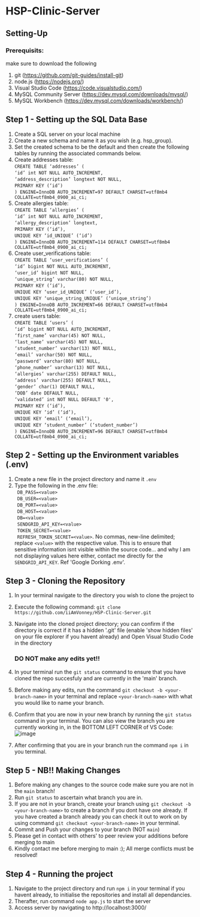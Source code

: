 # HSP-Clinic-Server


## Setting-Up
### Prerequisits:
make sure to download the following

1) git (https://github.com/git-guides/install-git)
2) node.js (https://nodejs.org/)
3) Visual Studio Code (https://code.visualstudio.com/)
4) MySQL Community Server (https://dev.mysql.com/downloads/mysql/)
5) MySQL Workbench (https://dev.mysql.com/downloads/workbench/)

## Step 1 - Setting up the SQL Data Base

1) Create a SQL server on your local machine
2) Create a new schema and name it as you wish (e.g. hsp_group).
3) Set the created schema to be the default and then create the following tables by running the associated commands below.
4) Create addresses table: 
  <br/>`CREATE TABLE ‘addresses’ (
  `<br/>`‘id’ int NOT NULL AUTO_INCREMENT,
  `<br/>`‘address_description’ longtext NOT NULL,
  `<br/>`PRIMARY KEY (‘id’)
  `<br/>`) ENGINE=InnoDB AUTO_INCREMENT=97 DEFAULT CHARSET=utf8mb4 COLLATE=utf8mb4_0900_ai_ci;`
3) Create allergies table:
   <br/>`CREATE TABLE ‘allergies’ (
  `<br/>`‘id’ int NOT NULL AUTO_INCREMENT,
  `<br/>`‘allergy_description’ longtext,
  `<br/>`PRIMARY KEY (‘id’),
  `<br/>` UNIQUE KEY ‘id_UNIQUE’ (‘id’)
  `<br/>`) ENGINE=InnoDB AUTO_INCREMENT=114 DEFAULT CHARSET=utf8mb4 COLLATE=utf8mb4_0900_ai_ci;`
3) Create user_verifications table:
   <br/>`CREATE TABLE ‘user_verifications’ (
  `<br/>`‘id’ bigint NOT NULL AUTO_INCREMENT,
  `<br/>`‘user_id’ bigint NOT NULL,
  `<br/>`‘unique_string’ varchar(80) NOT NULL,
  `<br/>`PRIMARY KEY (‘id’),
  `<br/>`UNIQUE KEY ‘user_id_UNIQUE’ (‘user_id’),
  `<br/>`UNIQUE KEY ‘unique_string_UNIQUE’ (‘unique_string’)
  `<br/>`) ENGINE=InnoDB AUTO_INCREMENT=66 DEFAULT CHARSET=utf8mb4 COLLATE=utf8mb4_0900_ai_ci;`
4) create users table:
   <br/>`CREATE TABLE ‘users’ ( 
  `<br/>`‘id’ bigint NOT NULL AUTO_INCREMENT,
  `<br/>`‘first_name’ varchar(45) NOT NULL,
  `<br/>`‘last_name’ varchar(45) NOT NULL,
  `<br/>`‘student_number’ varchar(13) NOT NULL,
  `<br/>`‘email’ varchar(50) NOT NULL,
  `<br/>`‘password’ varchar(80) NOT NULL,
  `<br/>`‘phone_number’ varchar(13) NOT NULL,
  `<br/>`‘allergies’ varchar(255) DEFAULT NULL,
  `<br/>`‘address’ varchar(255) DEFAULT NULL,
  `<br/>`‘gender’ char(1) DEFAULT NULL,
  `<br/>`‘DOB’ date DEFAULT NULL,
  `<br/>`‘validated’ int NOT NULL DEFAULT '0',
  `<br/>`PRIMARY KEY (‘id’),
  `<br/>`UNIQUE KEY ‘id’ (‘id’),
  `<br/>`UNIQUE KEY ‘email’ (‘email’),
  `<br/>`UNIQUE KEY ‘student_number’ (‘student_number’)
  `<br/>`) ENGINE=InnoDB AUTO_INCREMENT=96 DEFAULT CHARSET=utf8mb4 COLLATE=utf8mb4_0900_ai_ci;`

## Step 2 - Setting up the Environment variables (.env)

1) Create a new file in the project directory and name it `.env`
2) Type the following in the .env file:
  <br/>` DB_PASS=<value>`<br/>`
    DB_USER=<value>`<br/>`
    DB_PORT=<value>`<br/>`
    DB_HOST=<value>`<br/>`
    DB=<value>`<br/>`
    SENDGRID_API_KEY=<value>`<br/>`
    TOKEN_SECRET=<value>`<br/>`
    REFRESH_TOKEN_SECRET=<value>`. No commas, new-line delimited; replace `<value>` with the respective value. This is to ensure that sensitive information isnt visible within the source code... and why I am not displaying values here either, contact me directly for the `SENDGRID_API_KEY`. Ref 'Google Dorking .env'.

## Step 3 - Cloning the Repository

1) In your terminal navigate to the directory you wish to clone the project to 
2) Execute the following command: `git clone https://github.com/iiAmVonney/HSP-Clinic-Server.git`
3) Navigate into the cloned project directory; you can confirm if the directory is correct if it has a hidden '.git' file (enable 'show hidden files' on your file explorer if you havent already) and Open Visual Studio Code in the directory 
    ### DO NOT make any edits yet!!
5) In your terminal run the `git status` command to ensure that you have cloned the repo succesfuly and are currently in the 'main' branch.
6) Before making any edits, run the command `git checkout -b <your-branch-name>` in your terminal and replace `<your-branch-name>` with what you would like to name your branch.
7) Confirm that you are now in your new branch by running the `git status` command in your terminal. You can also view the branch you are currently working in, in the BOTTOM LEFT CORNER of VS Code: 
![image](https://user-images.githubusercontent.com/86348684/181617016-17c657b1-ff43-40c6-87ec-77d27ebf9052.png)

8) After confirming that you are in your branch run the command `npm i` in you terminal.

## Step 5 - NB!! Making Changes

1) Before making any changes to the source code make sure you are not in the `main` branch!
2) Run `git status` to ascertain what branch you are in.
3) If you are not in your branch, create your branch using `git checkout -b <your-branch-name>` to create a branch if you dont have one already. If you have created a branch already you can check it out to work on by using command `git checkout <your-branch-name>` in your terminal.
4) Commit and Push your changes to your branch (NOT `main`)
5) Please get in contact with others' to peer review your additions before merging to main
6) Kindly contact me before merging to main :); All merge conflicts must be resolved!

  
## Step 4 - Running the project
 
1) Navigate to the project directory and run `npm i` in your terminal if you havent already, to initialise the repositories and install all dependancies.
2) Therafter, run command `node app.js` to start the server
3) Access server by navigating to http://localhost:3000/


